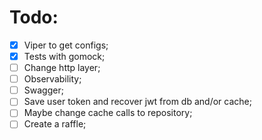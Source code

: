 # Todo:
- [x] Viper to get configs;
- [x] Tests with gomock;
- [ ] Change http layer;
- [ ] Observability;
- [ ] Swagger;
- [ ] Save user token and recover jwt from db and/or cache;
- [ ] Maybe change cache calls to repository;
- [ ] Create a raffle;
